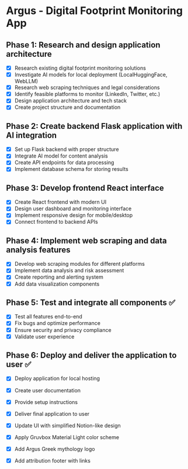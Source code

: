 # Argus - Digital Footprint Monitoring App

## Phase 1: Research and design application architecture
- [x] Research existing digital footprint monitoring solutions
- [x] Investigate AI models for local deployment (LocalHuggingFace, WebLLM)
- [x] Research web scraping techniques and legal considerations
- [x] Identify feasible platforms to monitor (LinkedIn, Twitter, etc.)
- [x] Design application architecture and tech stack
- [x] Create project structure and documentation

## Phase 2: Create backend Flask application with AI integration
- [x] Set up Flask backend with proper structure
- [x] Integrate AI model for content analysis
- [x] Create API endpoints for data processing
- [x] Implement database schema for storing results

## Phase 3: Develop frontend React interface
- [x] Create React frontend with modern UI
- [x] Design user dashboard and monitoring interface
- [x] Implement responsive design for mobile/desktop
- [x] Connect frontend to backend APIs

## Phase 4: Implement web scraping and data analysis features
- [x] Develop web scraping modules for different platforms
- [x] Implement data analysis and risk assessment
- [x] Create reporting and alerting system
- [x] Add data visualization components

## Phase 5: Test and integrate all components ✅
- [x] Test all features end-to-end
- [x] Fix bugs and optimize performance
- [x] Ensure security and privacy compliance
- [x] Validate user experience

## Phase 6: Deploy and deliver the application to user ✅
- [x] Deploy application for local hosting
- [x] Create user documentation
- [x] Provide setup instructions
- [x] Deliver final application to user
- [x] Update UI with simplified Notion-like design
- [x] Apply Gruvbox Material Light color scheme
- [x] Add Argus Greek mythology logo
- [x] Add attribution footer with links

